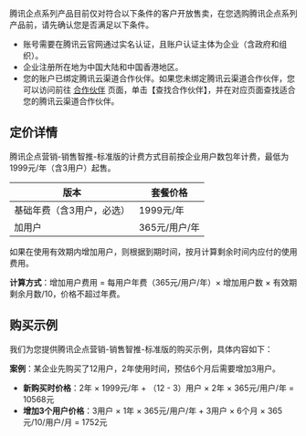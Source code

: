 

腾讯企点系列产品目前仅对符合以下条件的客户开放售卖，在您选购腾讯企点系列产品前，请先确认您是否满足以下条件。
- 账号需要在腾讯云官网通过实名认证，且账户认证主体为企业（含政府和组织）。
- 企业注册所在地为中国大陆和中国香港地区。
- 您的账户已绑定腾讯云渠道合作伙伴。如果您未绑定腾讯云渠道合作伙伴，您可以访问前往 [合作伙伴](https://partners.cloud.tencent.com/) 页面，单击【查找合作伙伴】，并在对应页面查找适合您的腾讯云渠道合作伙伴。







## 定价详情
腾讯企点营销-销售智推-标准版的计费方式目前按企业用户数包年计费，最低为1999元/年（含3用户）起售。

| 版本 | 套餐价格 | 
|---------|---------|
| 基础年费（含3用户，必选） | 1999元/年 | 
| 加用户 | 365元/用户/年 | 




如果在使用有效期内增加用户，则根据到期时间，按月计算剩余时间内应付的使用费用。

**计算方式**：增加用户费用 = 每用户年费（365元/用户/年）× 增加用户数 × 有效期剩余月数/10，价格不超过年费。

## 购买示例

我们为您提供腾讯企点营销-销售智推-标准版的购买示例，具体内容如下：

**案例**：某企业先购买了12用户，2年使用时间，预估6个月后需要增加3用户。
- **新购买时价格**：2年 × 1999元/年 + （12 - 3）用户 × 2年 × 365元/用户/年 = 10568元
- **增加3个用户价格**：3用户 × 1年 × 365元/用户/年 + 3用户 × 6个月 × 365元/10/用户/月 = 1752元

